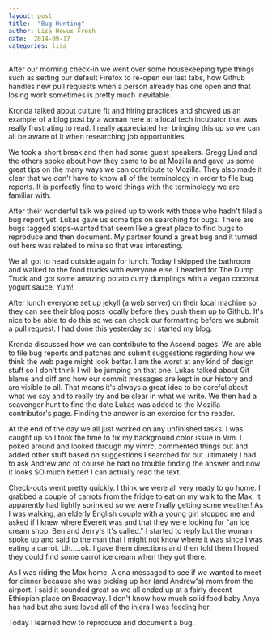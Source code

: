 ```yaml
---
layout: post
title:  "Bug Hunting"
author: Lisa Hewus Fresh
date:  2014-09-17
categories: lisa
---
```


After our morning check-in we went over some housekeeping type things such as setting our default Firefox to re-open our last tabs, how Github handles new pull requests when a person already has one open and that losing work sometimes is pretty much inevitable.

Kronda talked about culture fit and hiring practices and showed us an example of a blog post by a woman here at a local tech incubator that was really frustrating to read. I really appreciated her bringing this up so we can all be aware of it when researching job opportunities.

We took a short break and then had some guest speakers. Gregg Lind and the others spoke about how they came to be at Mozilla and gave us some great tips on the many ways we can contribute to Mozilla. They also made it clear that we don't have to know all of the terminology in order to file bug reports. It is perfectly fine to word things with the terminology we are familiar with.

After their wonderful talk we paired up to work with those who hadn't filed a bug report yet. Lukas gave us some tips on searching for bugs. There are bugs tagged steps-wanted that seem like a great place to find bugs to reproduce and then document. My partner found a great bug and it turned out hers was related to mine so that was interesting.

We all got to head outside again for lunch. Today I skipped the bathroom and walked to the food trucks with everyone else. I headed for The Dump Truck and got some amazing potato curry dumplings with a vegan coconut yogurt sauce. Yum!

After lunch everyone set up jekyll (a web server) on their local machine so they can see their blog posts locally before they push them up to Github. It's nice to be able to do this so we can check our formatting before we submit a pull request. I had done this yesterday so I started my blog.

Kronda discussed how we can contribute to the Ascend pages. We are able to file bug reports and patches and submit suggestions regarding how we think the web page might look better. I am the worst at any kind of design stuff so I don't think I will be jumping on that one. Lukas talked about Git blame and diff and how our commit messages are kept in our history and are visible to all. That means it's always a great idea to be careful about what we say and to really try and be clear in what we write. We then had a scavenger hunt to find the date Lukas was added to the Mozilla contributor's page. Finding the answer is an exercise for the reader.

At the end of the day we all just worked on any unfinished tasks. I was caught up so I took the time to fix my background color issue in Vim. I poked around and looked through my vimrc, commented things out and added other stuff based on suggestions I searched for but ultimately I had to ask Andrew and of course he had no trouble finding the answer and now it looks SO much better! I can actually read the text.

Check-outs went pretty quickly. I think we were all very ready to go home. I grabbed a couple of carrots from the fridge to eat on my walk to the Max. It apparently had lightly sprinkled so we were finally getting some weather! As I was walking, an elderly English couple with a young girl stopped me and asked if I knew where Everett was and that they were looking for "an ice cream shop. Ben and Jerry's it's called." I started to reply but the woman spoke up and said to the man that I might not know where it was since I was eating a carrot. Uh.....ok. I gave them directions and then told them I hoped they could find some carrot ice cream when they got there.

As I was riding the Max home, Alena messaged to see if we wanted to meet for dinner because she was picking up her (and Andrew's) mom from the airport. I said it sounded great so we all ended up at a fairly decent Ethiopian place on Broadway. I don't know how much solid food baby Anya has had but she sure loved all of the injera I was feeding her.

Today I learned how to reproduce and document a bug.
